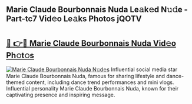 ## Marie Claude Bourbonnais Nuda Le𝚊k𝚎d N𝚞𝚍e - Part-tc7 Vid𝚎o Le𝚊ks Photos jQOTV

# <h2><a href="http://fbbu4o.evod.top/?m=Marie+Claude+Bourbonnais+Nuda">🔗 👉🔴 Marie Claude Bourbonnais Nuda Vid𝚎o Ph𝚘t𝚘s</a></h2>

[![Marie Claude Bourbonnais Nuda N𝚞d𝚎s](https://i.imgur.com/8V9OHl7.gif)](http://fbbu4o.evod.top/?m=Marie+Claude+Bourbonnais+Nuda)
Influential social media star Marie Claude Bourbonnais Nuda, famous for sharing lifestyle and dance-themed content, including dance trend performances and mini vlogs. Influential personality Marie Claude Bourbonnais Nuda, known for their captivating presence and inspiring message. 

